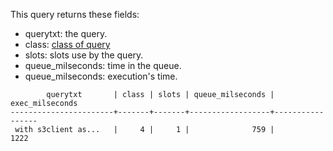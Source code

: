 
This query returns these fields:



* querytxt: the query.
* class: [class of query](https://docs.aws.amazon.com/redshift/latest/dg/cm-c-wlm-system-tables-and-views.html#wlm-service-class-ids)
* slots: slots use by the query.
* queue_milseconds: time in the queue.
* queue_milseconds: execution's time.



```
        querytxt       | class | slots | queue_milseconds | exec_milseconds 
-----------------------+-------+-------+------------------+-----------------
 with s3client as...   |     4 |     1 |              759 |            1222

```

